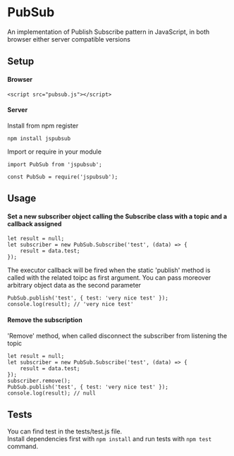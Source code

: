 # PubSub
An implementation of Publish Subscribe pattern in JavaScript, in both browser either server compatible versions

## Setup
#### Browser
```
<script src="pubsub.js"></script>
```
#### Server
Install from npm register
```
npm install jspubsub
```
Import or require in your module
```
import PubSub from 'jspubsub';
```
```
const PubSub = require('jspubsub');
```
## Usage
#### Set a new subscriber object calling the Subscribe class with a topic and a callback assigned
```
let result = null;
let subscriber = new PubSub.Subscribe('test', (data) => {
	result = data.test;
});
```
The executor callback will be fired when the static 'publish' method is called with the related toipc as first argument.
You can pass moreover arbitrary object data as the second parameter
```
PubSub.publish('test', { test: 'very nice test' });
console.log(result); // 'very nice test'
```
#### Remove the subscription
'Remove' method, when called disconnect the subscriber from listening the topic
```
let result = null;
let subscriber = new PubSub.Subscribe('test', (data) => {
	result = data.test;
});
subscriber.remove();
PubSub.publish('test', { test: 'very nice test' });
console.log(result); // null
```
## Tests
You can find test in the tests/test.js file. <br>
Install dependencies first with ```npm install``` and run tests with ```npm test``` command.

